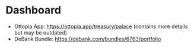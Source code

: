 # Dashboard

- Ottopia App: https://ottopia.app/treasury/palace (contains more details but may be outdated)
- DeBank Bundle: https://debank.com/bundles/6763/portfolio
